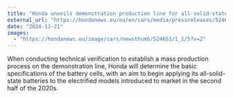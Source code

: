 ```yaml
---
title: "Honda unveils demonstration production line for all-solid-state batteries in Japan"
external_url: "https://hondanews.eu/eu/en/cars/media/pressreleases/524650/honda-unveils-demonstration-production-line-for-all-solid-state-batteries-in-japan"
date: "2024-11-21"
images:
  - "https://hondanews.eu/image/cars/newsthumb/524653/1_1/5?v=2"
---
```


When conducting technical verification to establish a mass production process on the demonstration line, Honda will determine the basic specifications of the battery cells, with an aim to begin applying its all-solid-state batteries to the electrified models introduced to market in the second half of the 2020s.